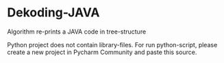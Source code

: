 # Dekoding-JAVA
Algorithm re-prints a JAVA code in tree-structure

Python project does not contain library-files. For run python-script, please create a new project in Pycharm Community and paste this source. 

